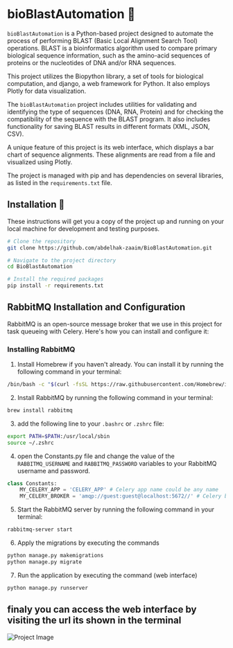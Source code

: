 # bioBlastAutomation :rocket:

`bioBlastAutomation` is a Python-based project designed to automate the process of performing BLAST (Basic Local Alignment Search Tool) operations. BLAST is a bioinformatics algorithm used to compare primary biological sequence information, such as the amino-acid sequences of proteins or the nucleotides of DNA and/or RNA sequences.

This project utilizes the Biopython library, a set of tools for biological computation, and django, a web framework for Python. It also employs Plotly for data visualization.

The `bioBlastAutomation` project includes utilities for validating and identifying the type of sequences (DNA, RNA, Protein) and for checking the compatibility of the sequence with the BLAST program. It also includes functionality for saving BLAST results in different formats (XML, JSON, CSV).

A unique feature of this project is its web interface, which displays a bar chart of sequence alignments. These alignments are read from a file and visualized using Plotly.

The project is managed with pip and has dependencies on several libraries, as listed in the `requirements.txt` file.



## Installation :wrench:

These instructions will get you a copy of the project up and running on your local machine for development and testing purposes.

```bash
# Clone the repository
git clone https://github.com/abdelhak-zaaim/BioBlastAutomation.git

# Navigate to the project directory
cd BioBlastAutomation

# Install the required packages
pip install -r requirements.txt

```

## RabbitMQ Installation and Configuration

RabbitMQ is an open-source message broker that we use in this project for task queueing with Celery. Here's how you can install and configure it:

### Installing RabbitMQ

1. Install Homebrew if you haven't already. You can install it by running the following command in your terminal:

```bash
/bin/bash -c "$(curl -fsSL https://raw.githubusercontent.com/Homebrew/install/HEAD/install.sh)"

```

2. Install RabbitMQ by running the following command in your terminal:

```bash
brew install rabbitmq
```
3. add the following line to your `.bashrc` or `.zshrc` file:

```bash
export PATH=$PATH:/usr/local/sbin
source ~/.zshrc
```

4. open the Constants.py file and change the value of the `RABBITMQ_USERNAME` and `RABBITMQ_PASSWORD` variables to your RabbitMQ username and password.

```python
class Constants:
    MY_CELERY_APP = 'CELERY_APP' # Celery app name could be any name
    MY_CELERY_BROKER = 'amqp://guest:guest@localhost:5672//' # Celery broker URL its default value you may change it

```



5. Start the RabbitMQ server by running the following command in your terminal:

```bash
rabbitmq-server start
```


6. Apply the migrations by executing the commands
    
```bash
python manage.py makemigrations
python manage.py migrate
```
7. Run the application by executing the command (web interface) 
    
```bash
python manage.py runserver
```

## finaly you can access the web interface by visiting the url its shown in the terminal




![Project Image](https://fsdm.zaaim.me/src/images/Screenshot%202024-04-03%20at%2022.02.10.png)

